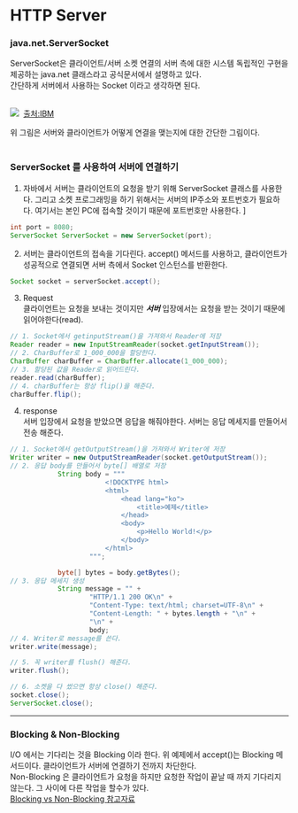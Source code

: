 # HTTP Server

### java.net.ServerSocket

ServerSocket은 클라이언트/서버 소켓 연결의 서버 측에 대한 시스템 독립적인 구현을 제공하는 java.net 클래스라고 공식문서에서 설명하고 있다.<br>
간단하게 서버에서 사용하는 Socket 이라고 생각하면 된다.<br><br>

![](https://www.ibm.com/docs/ko/ssw_ibm_i_73/rzab6/rxab6500.gif)&nbsp; [출처:IBM](https://www.ibm.com/docs/ko/i/7.3?topic=programming-how-sockets-work)<br>

위 그림은 서버와 클라이언트가 어떻게 연결을 맺는지에 대한 간단한 그림이다.<br><br>

### ServerSocket 를 사용하여 서버에 연결하기

1. 자바에서 서버는 클라이언트의 요청을 받기 위해 ServerSocket 클래스를 사용한다.
그리고 소켓 프로그래밍을 하기 위해서는 서버의 IP주소와 포트번호가 필요하다. 여기서는 본인 PC에 접속할 것이기 때문에 포트번호만 사용한다. ]
```java
int port = 8080;
ServerSocket ServerSocket = new ServerSocket(port);
```
2. 서버는 클라이언트의 접속을 기다린다. accept() 메서드를 사용하고, 클라이언트가 성공적으로 연결되면 서버 측에서 Socket 인스턴스를 반환한다.
```java
Socket socket = serverSocket.accept();
```

3. Request<br>
클라이언트는 요청을 보내는 것이지만 ***서버*** 입장에서는 요청을 받는 것이기 때문에 읽어야한다(read).
```java
// 1. Socket에서 getinputStream()을 가져와서 Reader에 저장
Reader reader = new InputStreamReader(socket.getInputStream());
// 2. CharBuffer로 1_000_000을 할당한다.
CharBuffer charBuffer = CharBuffer.allocate(1_000_000);
// 3. 할당된 값을 Reader로 읽어드린다.
reader.read(charBuffer);
// 4. charBuffer는 항상 flip()을 해준다.
charBuffer.flip();
```
4. response<br>
서버 입장에서 요청을 받았으면 응답을 해줘야한다. 서버는 응답 메세지를 만들어서 전송 해준다.
```java
// 1. Socket에서 getOutputStream()을 가져와서 Writer에 저장
Writer writer = new OutputStreamReader(socket.getOutputStream());
// 2. 응답 body를 만들어서 byte[] 배열로 저장
            String body = """
                        <!DOCKTYPE html>
                        <html>
                            <head lang="ko">
                                <title>예제</title>
                            </head>
                            <body>
                                <p>Hello World!</p>
                            </body>
                        </html>
                    """;

            byte[] bytes = body.getBytes();
// 3. 응답 메세지 생성
            String message = "" +
                    "HTTP/1.1 200 OK\n" +
                    "Content-Type: text/html; charset=UTF-8\n" +
                    "Content-Length: " + bytes.length + "\n" +
                    "\n" +
                    body;
// 4. Writer로 message를 쓴다.
writer.write(message);

// 5. 꼭 writer를 flush() 해준다. 
writer.flush();

// 6. 소켓을 다 썼으면 항상 close() 해준다.
socket.close();
ServerSocket.close();

```
---

### Blocking & Non-Blocking

I/O 에서는 기다리는 것을 Blocking 이라 한다. 위 예제에서 accept()는 Blocking 메서드이다. 클라이언트가 서버에 연결하기 전까지 차단한다.<br>
Non-Blocking 은 클라이언트가 요청을 하지만 요청한 작업이 끝날 때 까지 기다리지 않는다. 그 사이에 다른 작업을 할수가 있다.<br>
[Blocking vs Non-Blocking 참고자료](https://www.javatpoint.com/java-nio-vs-input-output)






